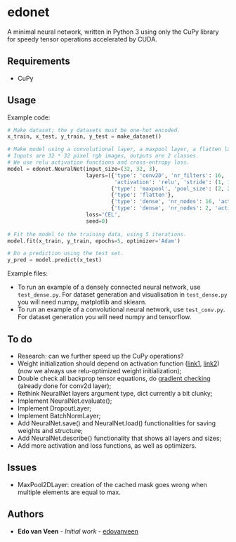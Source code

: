 # edonet
A minimal neural network, written in Python 3 using only the CuPy library for speedy tensor operations accelerated by CUDA.

## Requirements
* CuPy

## Usage

Example code:
```python
# Make dataset; the y datasets must be one-hot encoded.
x_train, x_test, y_train, y_test = make_dataset()

# Make model using a convolutional layer, a maxpool layer, a flatten layer and two dense layers.
# Inputs are 32 * 32 pixel rgb images, outputs are 2 classes. 
# We use relu activation functions and cross-entropy loss.
model = edonet.NeuralNet(input_size=(32, 32, 3),
                         layers=({'type': 'conv2D', 'nr_filters': 16, 'filter_size': (3, 3),
                                  'activation': 'relu', 'stride': (1, 1), 'padding': 'valid'},
                                 {'type': 'maxpool', 'pool_size': (2, 2)},
                                 {'type': 'flatten'},
                                 {'type': 'dense', 'nr_nodes': 16, 'activation': 'relu'},
                                 {'type': 'dense', 'nr_nodes': 2, 'activation': 'softmax'}),
                         loss='CEL',
                         seed=0)
                         
# Fit the model to the training data, using 5 iterations.
model.fit(x_train, y_train, epochs=5, optimizer='Adam')

# Do a prediction using the test set.
y_pred = model.predict(x_test)
```

Example files:
* To run an example of a densely connected neural network, use `test_dense.py`. For dataset generation and visualisation in `test_dense.py` you will need numpy, matplotlib and sklearn.
* To run an example of a convolutional neural network, use `test_conv.py`. For dataset generation you will need numpy and tensorflow.

## To do

* Research: can we further speed up the CuPy operations?
* Weight initialization should depend on activation function
  ([link1](http://proceedings.mlr.press/v9/glorot10a/glorot10a.pdf), [link2](https://arxiv.org/pdf/1502.01852.pdf)) 
  (now we always use relu-optimized weight initialization);
* Double check all backprop tensor equations, do 
  [gradient checking](http://cs231n.github.io/neural-networks-3/?source=post_page---------------------------#gradcheck)
  (already done for conv2d layer);
* Rethink NeuralNet layers argument type, dict currently a bit clunky;
* Implement NeuralNet.evaluate();
* Implement DropoutLayer;
* Implement BatchNormLayer;
* Add NeuralNet.save() and NeuralNet.load() functionalities for saving weights and structure;
* Add NeuralNet.describe() functionality that shows all layers and sizes;
* Add more activation and loss functions, as well as optimizers.

## Issues

* MaxPool2DLayer: creation of the cached mask goes wrong when multiple elements are equal to max.

## Authors
* **Edo van Veen** - *Initial work* - [edovanveen](https://github.com/edovanveen)
